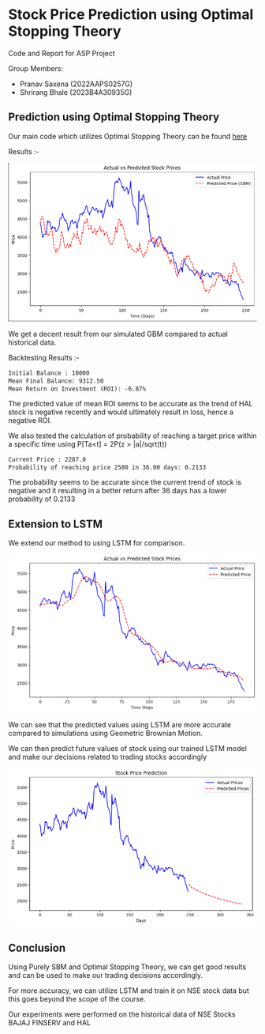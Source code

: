 # Stock Price Prediction using Optimal Stopping Theory

Code and Report for ASP Project 

Group Members:
- Pranav Saxena (2022AAPS0257G)
- Shrirang Bhale (2023B4A30935G)

## Prediction using Optimal Stopping Theory

Our main code which utilizes Optimal Stopping Theory can be found [here](Stock_Price_Prediction_OST.ipynb)

Results :- 

![Actual vs Prediction](assets/image.png)

We get a decent result from our simulated GBM compared to actual historical data.

Backtesting Results :-
```
Initial Balance : 10000
Mean Final Balance: 9312.50
Mean Return on Investment (ROI): -6.87%
```
The predicted value of mean ROI seems to be accurate as the trend of HAL stock is negative recently and would ultimately result in loss, hence a negative ROI.

We also tested the calculation of probability of reaching a target price within a specific time using P[Ta<t] = 2P(z > |a|/sqrt(t))
```
Current Price : 2287.0
Probability of reaching price 2500 in 36.00 days: 0.2133
```
The probability seems to be accurate since the current trend of stock is negative and it resulting in a better return after 36 days has a lower probability of 0.2133

## Extension to LSTM

We extend our method to using LSTM for comparison. 

![LSTM](assets/lstm.png)

We can see that the predicted values using LSTM are more accurate compared to simulations using Geometric Brownian Motion.

We can then predict future values of stock using our trained LSTM model and make our decisions related to trading stocks accordingly

![Future LSTM](assets/future_lstm.png)

## Conclusion

Using Purely SBM and Optimal Stopping Theory, we can get good results and can be used to make our trading decisions accordingly.

For more accuracy, we can utilize LSTM and train it on NSE stock data but this goes beyond the scope of the course.

Our experiments were performed on the historical data of NSE Stocks BAJAJ FINSERV and HAL
